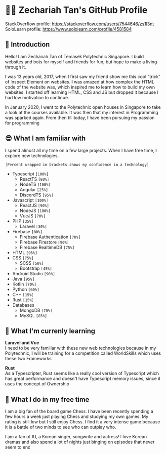 # 👨‍💻 Zechariah Tan's GitHub Profile
StackOverflow profile: https://stackoverflow.com/users/7544646/zs1l3nt<br>
SoloLearn profile: https://www.sololearn.com/profile/4581584

## 👋 Introduction
Hello! I am Zechariah Tan of Temasek Polytechnic Singapore. I build websites and bots for myself and friends for fun, but hope to make a living through it.

I was 13 years old, 2017, when I first saw my friend show me this cool "trick" of Inspect Element on websites. I was amazed at how complex the HTML code of the website was, which inspired me to learn how to build my own websites. I started off learning HTML, CSS and JS but dropped it because I had low motivation to continue. 

In January 2020, I went to the Polytechnic open houses in Singapore to take a look at the courses available. It was then that my interest in Programming was sparked again. From then till today, I have been pursuing my passion for programming

## 😎 What I am familiar with
I spend almost all my time on a few large projects. When I have free time, I explore new technologies.

`[Percent wrapped in brackets shows my confidence in a technology]`

- Typescript `[100%]`
    - ReactTS `[80%]`
    - NodeTS `[100%]`
    - Angular `[25%]`
    - DiscordTS `[95%]`
- Javascript `[100%]`
    - ReactJS `[90%]`
    - NodeJS `[100%]`
    - VueJS `[70%]`
- PHP `[35%]`
    - Laravel `[30%]`
- Firebase `[80%]`
    - Firebase Authentication `[70%]`
    - Firebase Firestore `[90%]`
    - Firebase RealtimeDB `[75%]`
- HTML `[95%]`
- CSS `[75%]`
    - SCSS `[50%]`
    - Bootstrap `[45%]`
- Android Studio `[90%]`
- Java `[95%]`
- Kotlin `[70%]`
- Python `[60%]`
- C++ `[15%]`
- Rust `[15%]`
- Databases
    - MongoDB `[70%]`
    - MySQL `[85%]`

## 🌱 What I'm currenly learning
**Laravel and Vue**<br>
I need to be very familiar with these new web technologies because in my Polytechnic, I will be training for a competition called WorldSkills which uses these two Frameworks

**Rust**<br>
As a Typescripter, Rust seems like a really cool version of Typescript which has great performance and doesn't have Typescript memory issues, since it uses the concept of Ownership

## 🎉 What I do in my free time
I am a big fan of the board game Chess. I have been recently spending a few hours a week just playing Chess and studying my own games. My rating is still low but I still enjoy Chess. I find it a very intense game because it is a battle of two minds to see who can outplay who.

I am a fan of IU, a Korean singer, songwrite and actress! I love Korean dramas and also spend a lot of nights just binging on episodes that never seem to end
